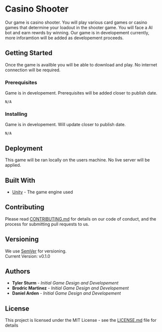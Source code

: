 # Casino Shooter

Our game is casino shooter. You will play various card games or casino games that determine your loadout in the shooter game. You will face a AI bot and earn rewrds by winning.
Our game is in developement currently, more inforamtion will be added as developement proceeds.

## Getting Started

Once the game is availble you will be able to download and play. No internet connection will be required.

### Prerequisites

Game is in developement. Prerequisites will be added closer to publish date.

```
N/A
```

### Installing

Game is in developement. Will update closer to publish date. 

```
N/A
```

## Deployment

This game will be ran locally on the users machine. No live server will be applied.

## Built With

* [Unity](https://unity.com/) - The game engine used

## Contributing

Please read [CONTRIBUTING.md](./CONTRIBUTING.md) for details on our code of conduct, and the process for submitting pull requests to us.

## Versioning

We use [SemVer](http://semver.org/) for versioning.  
Current Version: v0.1.0

## Authors

* **Tyler Sturm** - *Initial Game Design and Developement*
* **Brodric Martinez** - *Initial Game Design and Developement*
* **Daniel Arden** - *Initial Game Design and Developement* 
## License

This project is licensed under the MIT License - see the [LICENSE.md](LICENSE.md) file for details
